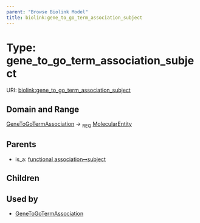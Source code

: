 ```yaml
---
parent: "Browse Biolink Model"
title: biolink:gene_to_go_term_association_subject
---
```


# Type: gene_to_go_term_association_subject




URI: [biolink:gene_to_go_term_association_subject](https://w3id.org/biolink/vocab/gene_to_go_term_association_subject)


## Domain and Range

[GeneToGoTermAssociation](GeneToGoTermAssociation.md) ->  <sub>REQ</sub> [MolecularEntity](MolecularEntity.md)

## Parents

 *  is_a: [functional association➞subject](functional_association_subject.md)

## Children


## Used by

 * [GeneToGoTermAssociation](GeneToGoTermAssociation.md)
